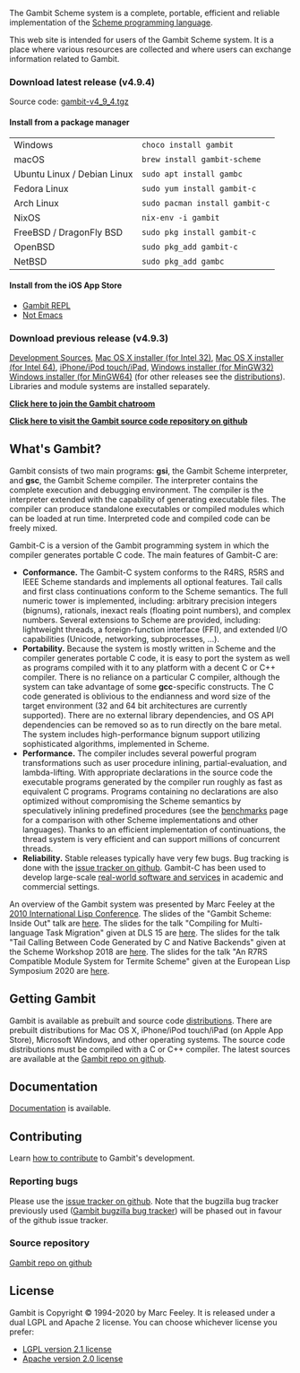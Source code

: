  The Gambit Scheme system is a
complete, portable, efficient and reliable implementation of the [
Scheme programming language](Scheme.md).

This web site is intended for users of the Gambit Scheme system. It is a
place where various resources are collected and where users can exchange
information related to Gambit.

### Download latest release (v4.9.4)

Source code:
[gambit-v4\_9\_4.tgz](https://gambitscheme.org/latest/gambit-v4_9_4.tgz)

#### Install from a package manager

|                             |                                |
| --------------------------- | ------------------------------ |
| Windows                     | `choco install gambit`         |
| macOS                       | `brew install gambit-scheme`   |
| Ubuntu Linux / Debian Linux | `sudo apt install gambc`       |
| Fedora Linux                | `sudo yum install gambit-c`    |
| Arch Linux                  | `sudo pacman install gambit-c` |
| NixOS                       | `nix-env -i gambit`            |
| FreeBSD / DragonFly BSD     | `sudo pkg install gambit-c`    |
| OpenBSD                     | `sudo pkg_add gambit-c`        |
| NetBSD                      | `sudo pkg_add gambc`           |

#### Install from the iOS App Store

  - [Gambit REPL](https://apps.apple.com/us/app/gambit-repl/id434534076)
  - [Not Emacs](https://apps.apple.com/us/app/not-emacs/id948330589)

### Download previous release (v4.9.3)

[Development
Sources](http://www.iro.umontreal.ca/~gambit/download/gambit/v4.9/source/gambit-v4_9_3-devel.tgz),
[Mac OS X installer (for
Intel 32)](http://www.iro.umontreal.ca/~gambit/download/gambit/v4.9/prebuilt/gambit-v4_9_3-macosx-intel32.dmg),
[Mac OS X installer (for
Intel 64)](http://www.iro.umontreal.ca/~gambit/download/gambit/v4.9/prebuilt/gambit-v4_9_3-macosx-intel64.dmg),
[iPhone/iPod
touch/iPad](http://itunes.apple.com/us/app/gambit-repl/id434534076?mt=8&ls=1),
[Windows installer (for
MinGW32)](http://www.iro.umontreal.ca/~gambit/download/gambit/v4.9/prebuilt/gambit-v4_9_3-windows-mingw32.exe)
[Windows installer (for
MinGW64)](http://www.iro.umontreal.ca/~gambit/download/gambit/v4.9/prebuilt/gambit-v4_9_3-windows-mingw64.exe)
(for other releases see the [distributions](distributions.md)).
Libraries and module systems are installed separately.

**[Click here to join the Gambit
chatroom](https://gitter.im/gambit/gambit)**

**[Click here to visit the Gambit source code repository on
github](https://github.com/gambit/gambit)**

## What's Gambit?

Gambit consists of two main programs: **gsi**, the Gambit Scheme
interpreter, and **gsc**, the Gambit Scheme compiler. The interpreter
contains the complete execution and debugging environment. The compiler
is the interpreter extended with the capability of generating executable
files. The compiler can produce standalone executables or compiled
modules which can be loaded at run time. Interpreted code and compiled
code can be freely mixed.

Gambit-C is a version of the Gambit programming system in which the
compiler generates portable C code. The main features of Gambit-C are:

  - **Conformance.** The Gambit-C system conforms to the R4RS, R5RS and
    IEEE Scheme standards and implements all optional features. Tail
    calls and first class continuations conform to the Scheme semantics.
    The full numeric tower is implemented, including: arbitrary
    precision integers (bignums), rationals, inexact reals (floating
    point numbers), and complex numbers. Several extensions to Scheme
    are provided, including: lightweight threads, a foreign-function
    interface (FFI), and extended I/O capabilities (Unicode, networking,
    subprocesses, ...).
  - **Portability.** Because the system is mostly written in Scheme and
    the compiler generates portable C code, it is easy to port the
    system as well as programs compiled with it to any platform with a
    decent C or C++ compiler. There is no reliance on a particular C
    compiler, although the system can take advantage of some
    **gcc**-specific constructs. The C code generated is oblivious to
    the endianness and word size of the target environment (32 and 64
    bit architectures are currently supported). There are no external
    library dependencies, and OS API dependencies can be removed so as
    to run directly on the bare metal. The system includes
    high-performance bignum support utilizing sophisticated algorithms,
    implemented in Scheme.
  - **Performance.** The compiler includes several powerful program
    transformations such as user procedure inlining, partial-evaluation,
    and lambda-lifting. With appropriate declarations in the source code
    the executable programs generated by the compiler run roughly as
    fast as equivalent C programs. Programs containing no declarations
    are also optimized without compromising the Scheme semantics by
    speculatively inlining predefined procedures (see the
    [benchmarks](benchmarks.md) page for a comparison with other
    Scheme implementations and other languages). Thanks to an efficient
    implementation of continuations, the thread system is very efficient
    and can support millions of concurrent threads.
  - **Reliability.** Stable releases typically have very few bugs. Bug
    tracking is done with the [issue tracker on
    github](https://github.com/gambit/gambit/issues). Gambit-C has been
    used to develop large-scale [ real-world software and
    services](Real-world%20software%20and%20services.md) in academic
    and commercial settings.

An overview of the Gambit system was presented by Marc Feeley at the
[2010 International Lisp
Conference](http://www.international-lisp-conference.org/2010/index).
The slides of the "Gambit Scheme: Inside Out" talk are
[here](http://www.iro.umontreal.ca/~gambit/Gambit-inside-out.pdf). The
slides for the talk "Compiling for Multi-language Task Migration" given
at DLS 15 are
[here](http://www.iro.umontreal.ca/~gambit/migrate-dls15-talk.pdf). The
slides for the talk "Tail Calling Between Code Generated by C and Native
Backends" given at the Scheme Workshop 2018 are
[here](http://www.iro.umontreal.ca/~gambit/SW2018-talk.pdf). The slides
for the talk "An R7RS Compatible Module System for Termite Scheme" given
at the European Lisp Symposium 2020 are
[here](https://www.european-lisp-symposium.org/static/2020/hamel-feeley-slides.pdf).

## Getting Gambit

Gambit is available as prebuilt and source code
[distributions](distributions.md). There are prebuilt
distributions for Mac OS X, iPhone/iPod touch/iPad (on Apple App Store),
Microsoft Windows, and other operating systems. The source code
distributions must be compiled with a C or C++ compiler. The latest
sources are available at the [Gambit repo on
github](https://github.com/gambit/gambit).

## Documentation

[Documentation](Documentation.md) is available.

## Contributing

Learn [how to contribute](how%20to%20contribute.md) to Gambit's
development.

### Reporting bugs

Please use the [issue tracker on
github](https://github.com/gambit/gambit/issues). Note that the bugzilla
bug tracker previously used ([Gambit bugzilla bug
tracker](http://www.iro.umontreal.ca/~gambit/bugzilla/)) will be phased
out in favour of the github issue tracker.

### Source repository

[Gambit repo on github](https://github.com/gambit/gambit)

## License

Gambit is Copyright © 1994-2020 by Marc Feeley. It is released under a
dual LGPL and Apache 2 license. You can choose whichever license you
prefer:

  - [LGPL version 2.1 license](http://www.gnu.org/copyleft/lesser.html)
  - [Apache version 2.0
    license](http://www.apache.org/licenses/LICENSE-2.0.html)
